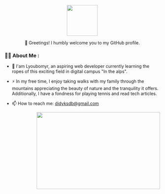 <div id="header" align="center">
  <img src="https://media.giphy.com/media/M9gbBd9nbDrOTu1Mqx/giphy.gif" width="100"/>
</div>
<p align="center">👋 Greetings! I humbly welcome you to my GitHub profile.</p>

### :man_technologist: About Me :

- :seedling: I'am Lyoubomyr, an aspiring web developer currently learning the ropes of this exciting field in digital campus "In the alps".
  
- :zap: In my free time, I enjoy taking walks with my family through the mountains appreciating the beauty of nature and the tranquility it offers. Additionally, I have a fondness for playing tennis and read tech articles.

- :mailbox: How to reach me: <a href="mailto:didyksdb@gmail.com">didyksdb@gmail.com</a>
<div>
  <img align="right" src="https://media.giphy.com/media/dWesBcTLavkZuG35MI/giphy.gif" width="400" height="250"/>
</div>


<!---
Lyoubomyr-Didyk/Lyoubomyr-Didyk is a ✨ special ✨ repository because its `README.md` (this file) appears on your GitHub profile.
You can click the Preview link to take a look at your changes.
--->
